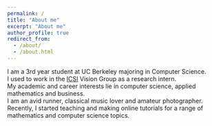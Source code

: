 ```yaml
---
permalink: /
title: "About me"
excerpt: "About me"
author_profile: true
redirect_from: 
  - /about/
  - /about.html
---
```


I am a 3rd year student at UC Berkeley majoring in Computer Science. <br />
I used to work in the <a href="https://www.icsi.berkeley.edu/icsi/" target="_blank">ICSI</a> Vision Group as a research intern. <br />
My academic and career interests lie in computer science, applied mathematics and business. <br />
I am an avid runner, classical music lover and amateur photographer. Recently, I started teaching and making online tutorials for a range of mathematics and computer science topics.
